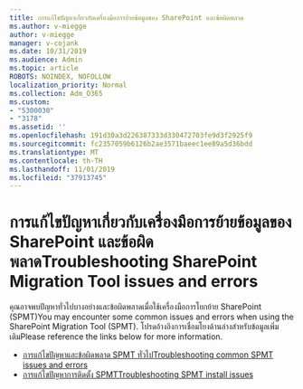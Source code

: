 ```yaml
---
title: การแก้ไขปัญหาเกี่ยวกับเครื่องมือการย้ายข้อมูลของ SharePoint และข้อผิดพลาด
ms.author: v-miegge
author: v-miegge
manager: v-cojank
ms.date: 10/31/2019
ms.audience: Admin
ms.topic: article
ROBOTS: NOINDEX, NOFOLLOW
localization_priority: Normal
ms.collection: Adm_O365
ms.custom:
- "5300030"
- "3178"
ms.assetid: ''
ms.openlocfilehash: 191d30a3d226387333d330472703fe9d3f2925f9
ms.sourcegitcommit: fc2357059b6126b2ae3571baeec1ee89a5d36bdd
ms.translationtype: MT
ms.contentlocale: th-TH
ms.lasthandoff: 11/01/2019
ms.locfileid: "37913745"
---
```

# <a name="troubleshooting-sharepoint-migration-tool-issues-and-errors"></a><span data-ttu-id="9b823-102">การแก้ไขปัญหาเกี่ยวกับเครื่องมือการย้ายข้อมูลของ SharePoint และข้อผิดพลาด</span><span class="sxs-lookup"><span data-stu-id="9b823-102">Troubleshooting SharePoint Migration Tool issues and errors</span></span>

<span data-ttu-id="9b823-103">คุณอาจพบปัญหาทั่วไปบางอย่างและข้อผิดพลาดเมื่อใช้เครื่องมือการโยกย้าย SharePoint (SPMT)</span><span class="sxs-lookup"><span data-stu-id="9b823-103">You may encounter some common issues and errors when using the SharePoint Migration Tool (SPMT).</span></span> <span data-ttu-id="9b823-104">โปรดอ้างอิงการเชื่อมโยงด้านล่างสำหรับข้อมูลเพิ่มเติม</span><span class="sxs-lookup"><span data-stu-id="9b823-104">Please reference the links below for more information.</span></span>

* [<span data-ttu-id="9b823-105">การแก้ไขปัญหาและข้อผิดพลาด SPMT ทั่วไป</span><span class="sxs-lookup"><span data-stu-id="9b823-105">Troubleshooting common SPMT issues and errors</span></span>](https://docs.microsoft.com/sharepointmigration/troubleshooting-common-spmt-issues)
* [<span data-ttu-id="9b823-106">การแก้ไขปัญหาการติดตั้ง SPMT</span><span class="sxs-lookup"><span data-stu-id="9b823-106">Troubleshooting SPMT install issues</span></span>](https://docs.microsoft.com/sharepointmigration/spmt-install-issues)